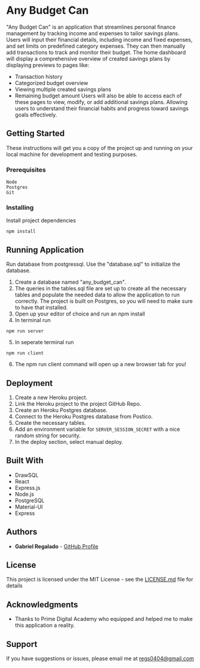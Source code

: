 # Any Budget Can

"Any Budget Can" is an application that streamlines personal finance management by tracking income and expenses to tailor savings plans. Users will input their financial details, including income and fixed expenses, and set limits on predefined category expenses. They can then manually add transactions to track and monitor their budget. The home dashboard will display a comprehensive overview of created savings plans by displaying previews to pages like:

- Transaction history
- Categorized budget overview
- Viewing multiple created savings plans
- Remaining budget amount
  Users will also be able to access each of these pages to view, modify, or add additional savings plans. Allowing users to understand their financial habits and progress toward savings goals effectively.

## Getting Started

These instructions will get you a copy of the project up and running on your local machine for development and testing purposes.

### Prerequisites

```
Node
Postgres
Git
```

### Installing


Install project dependencies

```
npm install

```


## Running Application

Run database from postgressql. Use the "database.sql" to initialize the database.

1. Create a database named "any_budget_can".
2. The queries in the tables.sql file are set up to create all the necessary tables and populate the needed data to allow the application to run correctly. The project is built on Postgres, so you will need to make sure to have that installed.
3. Open up your editor of choice and run an npm install
4. In terminal run

```
npm run server
```

5. In seperate terminal run

```
npm run client
```

6. The npm run client command will open up a new browser tab for you!

## Deployment

1. Create a new Heroku project.
1. Link the Heroku project to the project GitHub Repo.
1. Create an Heroku Postgres database.
1. Connect to the Heroku Postgres database from Postico.
1. Create the necessary tables.
1. Add an environment variable for `SERVER_SESSION_SECRET` with a nice random string for security.
1. In the deploy section, select manual deploy.

## Built With

- DrawSQL
- React
- Express.js
- Node.js
- PostgreSQL
- Material-UI
- Express

## Authors

- **Gabriel Regalado** - [GitHub Profile](https://github.com/Greg-04)

## License

This project is licensed under the MIT License - see the [LICENSE.md](LICENSE.md) file for details

## Acknowledgments

- Thanks to Prime Digital Academy who equipped and helped me to make this application a reality.

## Support

If you have suggestions or issues, please email me at regs0404@gmail.com
